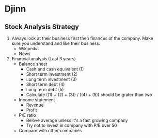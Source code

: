 # Djinn

## Stock Analysis Strategy

1. Always look at their business first then finances of the company. Make sure you understand and like their business.
    * Wikipedia
    * News
2. Financial analysis (Last 3 years)
    * Balance sheet
         * Cash and cash equivalent (1)
         * Short term investment    (2)
         * Long term investment     (3)
         * Short term debt          (4)
         * Long term debt           (5)
         * Calculate ((1) + (2) + (3)) / ((4) + (5)) should be grater than two
    * Income statement
         * Revenue
         * Profit
    * P/E ratio
         * Belove average unless it's a fast growing company
         * Try not to invest in company with P/E over 50
    * Compare with other companies
